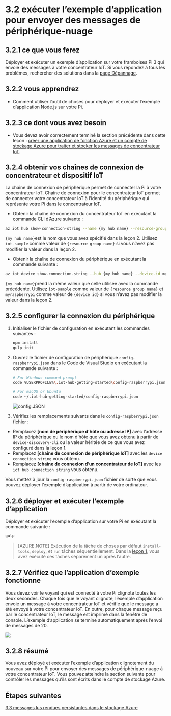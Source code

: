 <properties
 pageTitle="Exécutez l’exemple d’application pour envoyer des messages de périphérique-nuage | Microsoft Azure"
 description="Déployer et exécuter un exemple d’application à votre framboises Pi 3 qui envoie des messages au hub de IoT et se met à clignoter le voyant."
 services="iot-hub"
 documentationCenter=""
 authors="shizn"
 manager="timlt"
 tags=""
 keywords=""/>

<tags
 ms.service="iot-hub"
 ms.devlang="multiple"
 ms.topic="article"
 ms.tgt_pltfrm="na"
 ms.workload="na"
 ms.date="10/21/2016"
 ms.author="xshi"/>

# <a name="32-run-sample-application-to-send-device-to-cloud-messages"></a>3.2 exécuter l’exemple d’application pour envoyer des messages de périphérique-nuage

## <a name="321-what-you-will-do"></a>3.2.1 ce que vous ferez

Déployer et exécuter un exemple d’application sur votre framboises Pi 3 qui envoie des messages à votre concentrateur IoT. Si vous répondez à tous les problèmes, rechercher des solutions dans la [page Dépannage](iot-hub-raspberry-pi-kit-node-troubleshooting.md).

## <a name="322-what-you-will-learn"></a>3.2.2 vous apprendrez

- Comment utiliser l’outil de choses pour déployer et exécuter l’exemple d’application Node.js sur votre Pi.

## <a name="323-what-you-need"></a>3.2.3 ce dont vous avez besoin

- Vous devez avoir correctement terminé la section précédente dans cette leçon : [créer une application de fonction Azure et un compte de stockage Azure pour traiter et stocker les messages de concentrateur IoT](iot-hub-raspberry-pi-kit-node-lesson3-deploy-resource-manager-template.md).

## <a name="324-get-your-iot-hub-and-device-connection-strings"></a>3.2.4 obtenir vos chaînes de connexion de concentrateur et dispositif IoT

La chaîne de connexion de périphérique permet de connecter la Pi à votre concentrateur IoT. Chaîne de connexion pour le concentrateur IoT permet de connecter votre concentrateur IoT à l’identité du périphérique qui représente votre Pi dans le concentrateur IoT.

- Obtenir la chaîne de connexion du concentrateur IoT en exécutant la commande CLI d’Azure suivante :

```bash
az iot hub show-connection-string --name {my hub name} --resource-group iot-sample
```

`{my hub name}`est le nom que vous avez spécifié dans la leçon 2. Utilisez `iot-sample` comme valeur de `{resource group name}` si vous n’avez pas modifier la valeur dans la leçon 2.

- Obtenir la chaîne de connexion du périphérique en exécutant la commande suivante :

```bash
az iot device show-connection-string --hub {my hub name} --device-id myraspberrypi --resource-group iot-sample
```

`{my hub name}`prend la même valeur que celle utilisée avec la commande précédente. Utilisez `iot-sample` comme valeur de `{resource group name}` et `myraspberrypi` comme valeur de `{device id}` si vous n’avez pas modifier la valeur dans la leçon 2.

## <a name="325-configure-the-device-connection"></a>3.2.5 configurer la connexion du périphérique

1. Initialiser le fichier de configuration en exécutant les commandes suivantes :

    ```bash
    npm install
    gulp init
    ```

2. Ouvrez le fichier de configuration de périphérique `config-raspberrypi.json` dans le Code de Visual Studio en exécutant la commande suivante :

    ```bash
    # For Windows command prompt
    code %USERPROFILE%\.iot-hub-getting-started\config-raspberrypi.json
  
    # For macOS or Ubuntu
    code ~/.iot-hub-getting-started/config-raspberrypi.json
    ```

    ![config.JSON](media/iot-hub-raspberry-pi-lessons/lesson3/config.png)

3. Vérifiez les remplacements suivants dans le `config-raspberrypi.json` fichier :

  - Remplacez **[nom de périphérique d’hôte ou adresse IP]** avec l’adresse IP du périphérique ou le nom d’hôte que vous avez obtenu à partir de `device-discovery-cli` ou la valeur héritée de ce que vous avez configuré dans la leçon 1.
  - Remplacez **[chaîne de connexion de périphérique IoT]** avec les `device connection string` vous obtenu.
  - Remplacez **[chaîne de connexion d’un concentrateur de IoT]** avec les `iot hub connection string` vous obtenu.

Vous mettez à jour la `config-raspberrypi.json` fichier de sorte que vous pouvez déployer l’exemple d’application à partir de votre ordinateur.

## <a name="326-deploy-and-run-the-sample-application"></a>3.2.6 déployer et exécuter l’exemple d’application

Déployer et exécuter l’exemple d’application sur votre Pi en exécutant la commande suivante :

```bash
gulp
```

> [AZURE.NOTE] Exécution de la tâche de choses par défaut `install-tools`, `deploy`, et `run` tâches séquentiellement. Dans la [leçon 1](iot-hub-raspberry-pi-kit-node-lesson1-deploy-blink-app.md), vous avez exécuté ces tâches séparément un après l’autre.

## <a name="327-verify-the-sample-application-works"></a>3.2.7 Vérifiez que l’application d’exemple fonctionne

Vous devez voir le voyant qui est connecté à votre Pi clignote toutes les deux secondes. Chaque fois que le voyant clignote, l’exemple d’application envoie un message à votre concentrateur IoT et vérifie que le message a été envoyé à votre concentrateur IoT. En outre, pour chaque message reçu par le concentrateur IoT, le message est imprimé dans la fenêtre de console. L’exemple d’application se termine automatiquement après l’envoi de messages de 20.

![](media/iot-hub-raspberry-pi-lessons/lesson3/gulp_run.png)

## <a name="328-summary"></a>3.2.8 résumé

Vous avez déployé et exécuter l’exemple d’application clignotement du nouveau sur votre Pi pour envoyer des messages de périphérique-nuage à votre concentrateur IoT. Vous pouvez atteindre la section suivante pour contrôler les messages qu’ils sont écrits dans le compte de stockage Azure.

## <a name="next-steps"></a>Étapes suivantes

[3.3 messages lus rendues persistantes dans le stockage Azure](iot-hub-raspberry-pi-kit-node-lesson3-read-table-storage.md)